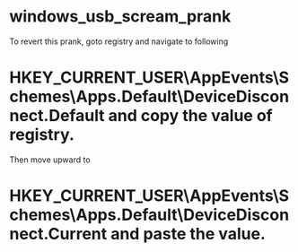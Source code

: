 # windows_usb_scream_prank
To revert this prank, goto registry and navigate to following 

 # HKEY_CURRENT_USER\AppEvents\Schemes\Apps\.Default\DeviceDisconnect\.Default and copy the value of registry.
 
 Then move upward to 
 
 # HKEY_CURRENT_USER\AppEvents\Schemes\Apps\.Default\DeviceDisconnect\.Current  and paste the value.
